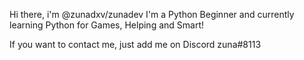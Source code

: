 Hi there, i'm @zunadxv/zunadev
I'm a Python Beginner and currently learning Python for Games, Helping and Smart!

If you want to contact me, just add me on Discord zuna#8113
